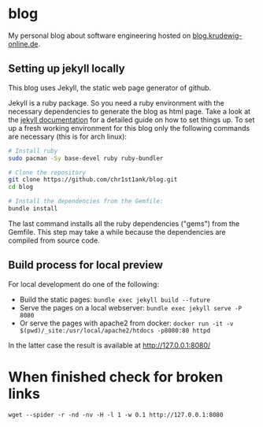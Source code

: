 # blog

My personal blog about software engineering hosted on [blog.krudewig-online.de](https://blog.krudewig-online.de).

## Setting up jekyll locally

This blog uses Jekyll, the static web page generator of github.

Jekyll is a ruby package. So you need a ruby environment with the necessary dependencies to generate the blog as html page. Take a look at the [jekyll documentation](https://jekyllrb.com/docs/step-by-step/01-setup/) for a detailed guide on how to set things up. To set up a fresh working environment for this blog only the following commands are necessary (this is for arch linux):

```bash
# Install ruby
sudo pacman -Sy base-devel ruby ruby-bundler

# Clone the repository
git clone https://github.com/chr1st1ank/blog.git
cd blog

# Install the dependencies from the Gemfile:
bundle install
```
The last command installs all the ruby dependencies ("gems") from the Gemfile. This step may take a while because the dependencies are compiled from source code.

## Build process for local preview

For local development do one of the following:
- Build the static pages: `bundle exec jekyll build --future`
- Serve the pages on a local webserver: `bundle exec jekyll serve -P 8080`
- Or serve the pages with apache2 from docker: `docker run -it -v $(pwd)/_site:/usr/local/apache2/htdocs -p8080:80 httpd`

In the latter case the result is available at http://127.0.0.1:8080/

# When finished check for broken links
```shell
wget --spider -r -nd -nv -H -l 1 -w 0.1 http://127.0.0.1:8080
```
